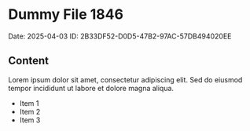 # Dummy File 1846

Date: 2025-04-03
ID: 2B33DF52-D0D5-47B2-97AC-57DB494020EE

## Content

Lorem ipsum dolor sit amet, consectetur adipiscing elit.
Sed do eiusmod tempor incididunt ut labore et dolore magna aliqua.

* Item 1
* Item 2
* Item 3
